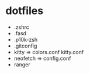 # dotfiles
- .zshrc
- .fasd
- .p10k-zsh
- .gitconfig
- kitty => colors.conf kitty.conf
- neofetch  => config.conf
- ranger 

